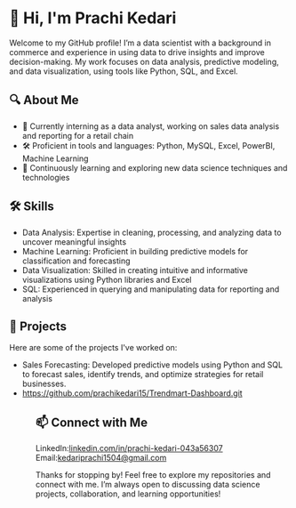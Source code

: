 <h1>👋 Hi, I'm Prachi Kedari</h1>

<p>Welcome to my GitHub profile! I’m a data scientist with a background in commerce and experience in using data to drive insights and improve decision-making. My work focuses on data analysis, predictive modeling, and data visualization, using tools like Python, SQL, and Excel.</p>

<h2>🔍 About Me</h2>
<ul>
<li>💼 Currently interning as a data analyst, working on sales data analysis and reporting for a retail chain</li>
<li>🛠️ Proficient in tools and languages: Python, MySQL, Excel, PowerBI, Machine Learning</li>
<li>🌱 Continuously learning and exploring new data science techniques and technologies</li>
</ul>

<h2>🛠️ Skills</h2>
<ul>
<li>Data Analysis: Expertise in cleaning, processing, and analyzing data to uncover meaningful insights</li>
<li>Machine Learning: Proficient in building predictive models for classification and forecasting</li>
<li>Data Visualization: Skilled in creating intuitive and informative visualizations using Python libraries and Excel</li>
<li>SQL: Experienced in querying and manipulating data for reporting and analysis</li>
</ul>

<h2>📂 Projects</h2>

Here are some of the projects I've worked on:
<ul>
<li>Sales Forecasting: Developed predictive models using Python and SQL to forecast sales, identify trends, and optimize strategies for retail businesses.<li>
<a href="URL">https://github.com/prachikedari15/Trendmart-Dashboard.git</a>
<ul/>
  
<h2>📫 Connect with Me</h2>

LinkedIn:<a href="URL">linkedin.com/in/prachi-kedari-043a56307</a>
Email:<a href="URL">kedariprachi1504@gmail.com</a>

Thanks for stopping by! Feel free to explore my repositories and connect with me. I’m always open to discussing data science projects, collaboration, and learning opportunities!

